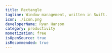 ```yaml
---
title: Rectangle
tagline: Window management, written in Swift.
icon: ./icon.png
developerName: Ryan Hanson
category: productivity
monetization: free
isOpenSource: true
isRecommended: true
---
```


